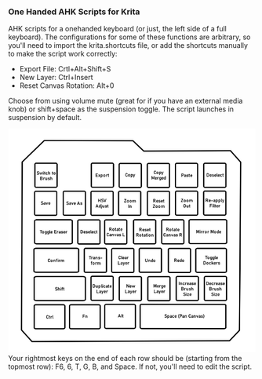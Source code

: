 ### One Handed AHK Scripts for Krita
AHK scripts for a onehanded keyboard (or just, the left side of a full keyboard). The configurations for some of these functions are arbitrary, so you'll need to import the krita.shortcuts file, or add the shortcuts manually to make the script work correctly:
* Export File: Crtl+Alt+Shift+S
* New Layer: Ctrl+Insert
* Reset Canvas Rotation: Alt+0

Choose from using volume mute (great for if you have an external media knob) or shift+space as the suspension toggle. The script launches in suspension by default.

![](layout.png)
Your rightmost keys on the end of each row should be (starting from the topmost row): F6, 6, T, G, B, and Space. If not, you'll need to edit the script.
